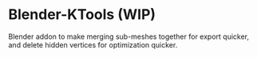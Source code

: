 # Blender-KTools (WIP)
Blender addon to make merging sub-meshes together for export quicker, and delete hidden vertices for optimization quicker.
